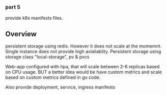 ### part 5 

provide k8s manifests files.

## Overview

persistent storage using redis. However it does not scale at the momemnt.
Single instance does not provide high avialiablity.
Persistent storage using storage class "local-storage", pv & pvcs

Web-app configured with hpa, that will scale between 2-6 replicas based on CPU usage.
BUT a better idea would be have custom metrics and scale based on custom metrics defined in go code.

Also provide deployment, service, ingress manifests